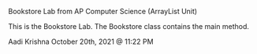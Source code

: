 Bookstore Lab from AP Computer Science (ArrayList Unit)

This is the Bookstore Lab. The Bookstore class contains the main method.

Aadi Krishna October 20th, 2021 @ 11:22 PM
